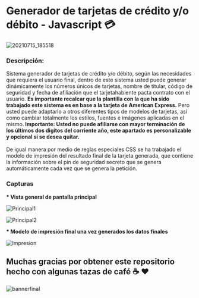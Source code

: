 # Generador de tarjetas de crédito y/o débito - Javascript 💳 

![20210715_185518](https://user-images.githubusercontent.com/44457989/125891324-90119777-dc7f-4a18-b2c2-03b82ed94f67.gif)


<h3>Descripción:</h3>
<p>Sistema generador de tarjetas de crédito y/o débito, según las necesidades que requiera el usuario final, dentro de este sistema usted puede generar dinámicamente los números únicos de tarjetas, nombre de titular, código de seguridad y fecha de afiliación que el tarjetahabiente pacta contrato con el usuario. <b>Es importante recalcar que la plantilla con la que ha sido trabajado este sistema es en base a la tarjeta de American Express.</b> Pero usted puede adaptarlo a otros diferentes tipos de modelos de tarjetas, así como cambiar totalmente los estilos, fuentes e imágenes aplicadas en el mismo.<b> Importante: Usted no puede afiliarse con mayor terminación de los últimos dos digitos del corriente año, este apartado es personalizable y opcional si se desea quitar.</b><br><br> De igual manera por medio de reglas especiales CSS se ha trabajado el modelo de impresión del resultado final de la tarjeta generada, que contiene la información sobre el pin de seguridad secreto que se genera automáticamente cada vez que se genera la petición.</p>


<h3>Capturas</h3>

<p><b>* Vista general de pantalla principal</b></p>

![Principal1](https://user-images.githubusercontent.com/44457989/125892558-d52e506e-c53c-419e-96c8-3d71f6c99900.PNG)


![Principal2](https://user-images.githubusercontent.com/44457989/125892728-dcde2466-9e24-4fcf-8088-4897637ece4a.PNG)



<p><b>* Modelo de impresión final una vez generados los datos finales</b></p>

![Impresion](https://user-images.githubusercontent.com/44457989/125892416-141be8fb-aea2-4ec5-833e-a4e3b1c636d0.PNG)


<h2>Muchas gracias por obtener este repositorio hecho con algunas tazas de café ☕ ❤️</h2>


![bannerfinal](https://user-images.githubusercontent.com/44457989/125893452-929bac86-f67b-4d8a-8c66-77f3c94108d7.jpg)



